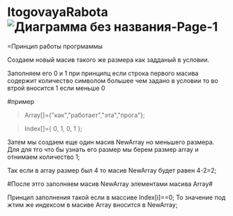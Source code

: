 # ItogovayaRabota![Диаграмма без названия-Page-1](https://user-images.githubusercontent.com/118381307/212460024-afefbf06-c531-4e31-8506-869db768fe05.jpg)
=Принцип работы прогрмаммы

Создаем новый масив такого же размера как задданый в условии.

Заполняем его 0 и 1 при принципц если строка первого масива содержит количество символом большее чем задано в условии то во втрой вносится 1 если меньше 0

#пример

>Array[]={"как","работает","эта","прога"};

>Index[]={  0,     1,       0,     1    };

Затем мы создаем еще один масив NewArray но меньшего размера. Для для тго что бы узнать его размер мы берем размер array и отнимаем количество 1;

Так если в array размер был 4 то масив NewArray будет равен 4-2=2;
 
#После этго заполняем масив NewArray элементами масива Array#

Принцип заполнения такой если в массиве Index[i]==0; То значение под жтим же индексом в масиве Array вносится в NewArray;
